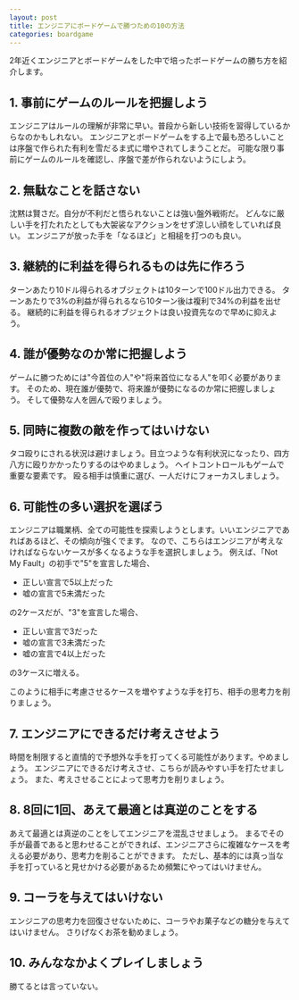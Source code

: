 ```yaml
---
layout: post
title: エンジニアにボードゲームで勝つための10の方法
categories: boardgame
---
```


2年近くエンジニアとボードゲームをした中で培ったボードゲームの勝ち方を紹介します。


## 1. 事前にゲームのルールを把握しよう

エンジニアはルールの理解が非常に早い。普段から新しい技術を習得しているからなのかもしれない。
エンジニアとボードゲームをする上で最も恐ろしいことは序盤で作られた有利を雪だるま式に増やされてしまうことだ。
可能な限り事前にゲームのルールを確認し、序盤で差が作られないようにしよう。


## 2. 無駄なことを話さない

沈黙は賢さだ。自分が不利だと悟られないことは強い盤外戦術だ。
どんなに厳しい手を打たれたとしても大袈裟なアクションをせず涼しい顔をしていれば良い。
エンジニアが放った手を「なるほど」と相槌を打つのも良い。


## 3. 継続的に利益を得られるものは先に作ろう

ターンあたり10ドル得られるオブジェクトは10ターンで100ドル出力できる。
ターンあたりで3%の利益が得られるなら10ターン後は複利で34%の利益を出せる。
継続的に利益を得られるオブジェクトは良い投資先なので早めに抑えよう。


## 4. 誰が優勢なのか常に把握しよう

ゲームに勝つためには"今首位の人"や"将来首位になる人"を叩く必要があります。
そのため、現在誰が優勢で、将来誰が優勢になるのか常に把握しましょう。
そして優勢な人を囲んで殴りましょう。

## 5. 同時に複数の敵を作ってはいけない

タコ殴りにされる状況は避けましょう。目立つような有利状況になったり、四方八方に殴りかかったりするのはやめましょう。
ヘイトコントロールもゲームで重要な要素です。
殴る相手は慎重に選び、一人だけにフォーカスしましょう。


## 6. 可能性の多い選択を選ぼう

エンジニアは職業柄、全ての可能性を探索しようとします。いいエンジニアであればあるほど、その傾向が強くでます。
なので、こちらはエンジニアが考えなければならないケースが多くなるような手を選択しましょう。
例えば、「Not My Fault」の初手で"5"を宣言した場合、

* 正しい宣言で5以上だった
* 嘘の宣言で5未満だった

の2ケースだが、"3"を宣言した場合、

* 正しい宣言で3だった
* 嘘の宣言で3未満だった
* 嘘の宣言で4以上だった

の3ケースに増える。

このように相手に考慮させるケースを増やすような手を打ち、相手の思考力を削りましょう。


## 7. エンジニアにできるだけ考えさせよう

時間を制限すると直情的で予想外な手を打ってくる可能性があります。やめましょう。
エンジニアにできるだけ考えさせ、こちらが読みやすい手を打たせましょう。
また、考えさせることによって思考力を削りましょう。

## 8. 8回に1回、あえて最適とは真逆のことをする

あえて最適とは真逆のことをしてエンジニアを混乱させましょう。
まるでその手が最善であると思わせることができれば、エンジニアさらに複雑なケースを考える必要があり、思考力を削ることができます。
ただし、基本的には真っ当な手を打っていると見せかける必要があるため頻繁にやってはいけません。


## 9. コーラを与えてはいけない

エンジニアの思考力を回復させないために、コーラやお菓子などの糖分を与えてはいけません。
さりげなくお茶を勧めましょう。


## 10. みんななかよくプレイしましょう

勝てるとは言っていない。
